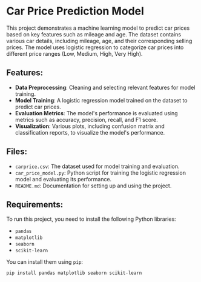 # Car Price Prediction Model

This project demonstrates a machine learning model to predict car prices based on key features such as mileage and age. The dataset contains various car details, including mileage, age, and their corresponding selling prices. The model uses logistic regression to categorize car prices into different price ranges (Low, Medium, High, Very High).

## Features:
- **Data Preprocessing**: Cleaning and selecting relevant features for model training.
- **Model Training**: A logistic regression model trained on the dataset to predict car prices.
- **Evaluation Metrics**: The model's performance is evaluated using metrics such as accuracy, precision, recall, and F1 score.
- **Visualization**: Various plots, including confusion matrix and classification reports, to visualize the model's performance.

## Files:
- `carprice.csv`: The dataset used for model training and evaluation.
- `car_price_model.py`: Python script for training the logistic regression model and evaluating its performance.
- `README.md`: Documentation for setting up and using the project.

## Requirements:
To run this project, you need to install the following Python libraries:
- `pandas`
- `matplotlib`
- `seaborn`
- `scikit-learn`

You can install them using `pip`:
```bash
pip install pandas matplotlib seaborn scikit-learn
